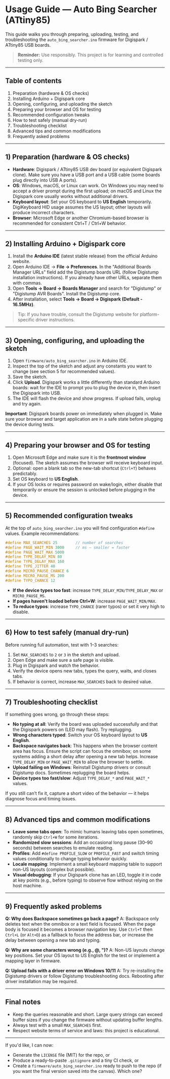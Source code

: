 # Usage Guide — Auto Bing Searcher (ATtiny85)

This guide walks you through preparing, uploading, testing, and troubleshooting the `auto_bing_searcher.ino` firmware for Digispark / ATtiny85 USB boards.

> **Reminder:** Use responsibly. This project is for learning and controlled testing only.

---

## Table of contents

1. Preparation (hardware & OS checks)
2. Installing Arduino + Digispark core
3. Opening, configuring, and uploading the sketch
4. Preparing your browser and OS for testing
5. Recommended configuration tweaks
6. How to test safely (manual dry-run)
7. Troubleshooting checklist
8. Advanced tips and common modifications
9. Frequently asked problems

---

## 1) Preparation (hardware & OS checks)

* **Hardware**: Digispark / ATtiny85 USB dev board (or equivalent Digispark clone). Make sure you have a USB port and a USB cable (some boards plug directly into USB A ports).
* **OS**: Windows, macOS, or Linux can work. On Windows you may need to accept a driver prompt during the first upload; on macOS and Linux the Digispark core usually works without additional drivers.
* **Keyboard layout**: Set your OS keyboard to **US English** temporarily. DigiKeyboard HID usage assumes the US layout; other layouts will produce incorrect characters.
* **Browser**: Microsoft Edge or another Chromium-based browser is recommended for consistent Ctrl+T / Ctrl+W behavior.

---

## 2) Installing Arduino + Digispark core

1. Install the **Arduino IDE** (latest stable release) from the official Arduino website.
2. Open Arduino IDE → **File → Preferences**. In the "Additional Boards Manager URLs" field add the Digistump boards URL (follow Digistump installation instructions). If you already have other URLs, separate them with commas.
3. Open **Tools → Board → Boards Manager** and search for "Digistump" or "Digistump AVR Boards". Install the Digistump core.
4. After installation, select **Tools → Board → Digispark (Default - 16.5MHz)**.

> Tip: If you have trouble, consult the Digistump website for platform-specific driver instructions.

---

## 3) Opening, configuring, and uploading the sketch

1. Open `firmware/auto_bing_searcher.ino` in Arduino IDE.
2. Inspect the top of the sketch and adjust any constants you want to change (see section 5 for recommended values).
3. Save the sketch.
4. Click **Upload**. Digispark works a little differently than standard Arduino boards: wait for the IDE to prompt you to plug the device in, then insert the Digispark into USB.
5. The IDE will flash the device and show progress. If upload fails, unplug and try again.

**Important**: Digispark boards power on immediately when plugged in. Make sure your browser and target application are in a safe state before plugging the device during tests.

---

## 4) Preparing your browser and OS for testing

1. Open Microsoft Edge and make sure it is the **frontmost window** (focused). The sketch assumes the browser will receive keyboard input.
2. Optional: open a blank tab so the new-tab shortcut (`Ctrl+T`) behaves predictably.
3. Set OS keyboard to **US English**.
4. If your OS locks or requires password on wake/login, either disable that temporarily or ensure the session is unlocked before plugging in the device.

---

## 5) Recommended configuration tweaks

At the top of `auto_bing_searcher.ino` you will find configuration `#define` values. Example recommendations:

```cpp
#define MAX_SEARCHES 25        // number of searches
#define PAGE_WAIT_MIN 3000     // ms — smaller = faster
#define PAGE_WAIT_MAX 5000
#define TYPE_DELAY_MIN 80
#define TYPE_DELAY_MAX 160
#define TYPE_JITTER 40
#define MICRO_PAUSE_CHANCE 6
#define MICRO_PAUSE_MS 200
#define TYPO_CHANCE 12
```

* **If the device types too fast**: increase `TYPE_DELAY_MIN/TYPE_DELAY_MAX` or `MICRO_PAUSE_MS`.
* **If pages haven't loaded before Ctrl+W**: increase `PAGE_WAIT_MIN/MAX`.
* **To reduce typos**: increase `TYPO_CHANCE` (rarer typos) or set it very high to disable.

---

## 6) How to test safely (manual dry-run)

Before running full automation, test with 1–3 searches:

1. Set `MAX_SEARCHES` to `2` or `3` in the sketch and upload.
2. Open Edge and make sure a safe page is visible.
3. Plug in Digispark and watch the behavior.
4. Verify the device opens new tabs, types the query, waits, and closes tabs.
5. If behavior is correct, increase `MAX_SEARCHES` back to desired value.

---

## 7) Troubleshooting checklist

If something goes wrong, go through these steps:

* **No typing at all**: Verify the board was uploaded successfully and that the Digispark powers on (LED may flash). Try replugging.
* **Wrong characters typed**: Switch your OS keyboard layout to **US English**.
* **Backspace navigates back**: This happens when the browser content area has focus. Ensure the script can focus the omnibox; on some systems adding a short delay after opening a new tab helps. Increase `TYPE_DELAY_MIN` or `PAGE_WAIT_MIN` to allow the browser to settle.
* **Upload failing on Windows**: Reinstall Digistump drivers or consult Digistump docs. Sometimes replugging the board helps.
* **Device types too fast/slow**: Adjust `TYPE_DELAY_*` and `PAGE_WAIT_*` values.

If you still can’t fix it, capture a short video of the behavior — it helps diagnose focus and timing issues.

---

## 8) Advanced tips and common modifications

* **Leave some tabs open**: To mimic humans leaving tabs open sometimes, randomly skip `Ctrl+W` for some iterations.
* **Randomized slow sessions**: Add an occasional long pause (30–90 seconds) between searches to emulate reading.
* **Profiles**: Add `#define PROFILE_SLOW` or `PROFILE_FAST` and switch timing values conditionally to change typing behavior quickly.
* **Locale mapping**: Implement a small keyboard mapping table to support non-US layouts (complex but possible).
* **Visual debugging**: If your Digispark clone has an LED, toggle it in code at key points (e.g., before typing) to observe flow without relying on the host machine.

---

## 9) Frequently asked problems

**Q: Why does Backspace sometimes go back a page?**
A: Backspace only deletes text when the omnibox or a text field is focused. When the page body is focused it becomes a browser navigation key. Use `Ctrl+T` then `Ctrl+L` (or `Alt+D`) as a fallback to focus the address bar, or increase the delay between opening a new tab and typing.

**Q: Why are some characters wrong (e.g., @, ")?**
A: Non-US layouts change key positions. Set your OS layout to US English for the test or implement a mapping layer in firmware.

**Q: Upload fails with a driver error on Windows 10/11**
A: Try re-installing the Digistump drivers or follow Digistump troubleshooting docs. Rebooting after driver installation may be required.

---

## Final notes

* Keep the queries reasonable and short. Large query strings can exceed buffer sizes if you change the firmware without updating buffer lengths.
* Always test with a small `MAX_SEARCHES` first.
* Respect website terms of service and laws: this project is educational.

---

If you'd like, I can now:

* Generate the `LICENSE` file (MIT) for the repo, or
* Produce a ready-to-paste `.gitignore` and a tiny CI check, or
* Create a `firmware/auto_bing_searcher.ino` ready to push to the repo (if you want the final version saved into the canvas). Which one?

